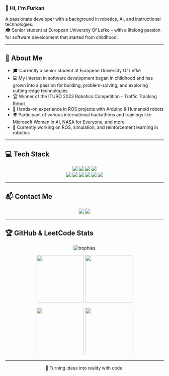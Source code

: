 ### 👋 Hi, I'm Furkan  

A passionate developer with a background in robotics, AI, and instructional technologies.  
🎓 Senior student at European University Of Lefke – with a lifelong passion for software development that started from childhood.  

---

## 📌 About Me
- 🎓 Currently a senior student at European University Of Lefke  
- 💻 My interest in software development began in childhood and has grown into a passion for building, problem-solving, and exploring cutting-edge technologies  
- 🏆 Winner of the ITURO 2023 Robotics Competition - Traffic Tracking Robot  
- 🤖 Hands-on experience in ROS projects with Arduino & Humanoid robots  
- 🌍 Participant of various international hackathons and trainings like Microsoft Women in AI, NASA for Everyone, and more  
- 🔬 Currently working on ROS, simulation, and reinforcement learning in robotics  

---

## 💻 Tech Stack  

<p align="center">
  
  <!-- Languages -->
  <img src="https://img.shields.io/badge/Python-3776AB?style=for-the-badge&logo=python&logoColor=white"/>
  <img src="https://img.shields.io/badge/C++-00599C?style=for-the-badge&logo=cplusplus&logoColor=white"/>
  <img src="https://img.shields.io/badge/Java-007396?style=for-the-badge&logo=java&logoColor=white"/>
  <img src="https://img.shields.io/badge/Kotlin-0095D5?style=for-the-badge&logo=kotlin&logoColor=white"/>
  
  <br/>
  
  <!-- Tools -->
  <img src="https://img.shields.io/badge/React-20232A?style=for-the-badge&logo=react&logoColor=61DAFB"/>
  <img src="https://img.shields.io/badge/n8n-FF6D70?style=for-the-badge&logo=n8n&logoColor=white"/>
  <img src="https://img.shields.io/badge/ROS-22314E?style=for-the-badge&logo=ros&logoColor=white"/>
  <img src="https://img.shields.io/badge/Gazebo-FF6F00?style=for-the-badge&logo=ros&logoColor=white"/>
  <img src="https://img.shields.io/badge/TensorFlow-FF6F00?style=for-the-badge&logo=tensorflow&logoColor=white"/>
  <img src="https://img.shields.io/badge/PyTorch-EE4C2C?style=for-the-badge&logo=pytorch&logoColor=white"/>
  
</p>

---

## 📬 Contact Me  

<p align="center">
  <a href="https://www.linkedin.com/in/furkan-arda-y%C4%B1lmaz-dev/">
    <img src="https://img.shields.io/badge/LinkedIn-0A66C2?style=for-the-badge&logo=linkedin&logoColor=white"/>
  </a>
  <a href="mailto:furkanyilmaz.andev@gmail.com">
    <img src="https://img.shields.io/badge/Gmail-D14836?style=for-the-badge&logo=gmail&logoColor=white"/>
  </a>
</p>

---

## 🏆 GitHub & LeetCode Stats  

<p align="center">
  <img src="https://github-profile-trophy.vercel.app/?username=KULLANICIADIN&theme=darkhub&no-frame=false&no-bg=false&margin-w=4" alt="trophies" />
</p>

<p align="center">
  <img src="https://github-readme-stats.vercel.app/api?username=KULLANICIADIN&theme=radical&hide_border=false&include_all_commits=true&count_private=true" height="150"/>
  <img src="https://github-readme-streak-stats.herokuapp.com/?user=KULLANICIADIN&theme=radical&hide_border=false" height="150"/>
</p>

<p align="center">
  <img src="https://github-readme-stats.vercel.app/api/top-langs/?username=KULLANICIADIN&theme=radical&hide_border=false&layout=compact" height="150"/>
  <img src="https://leetcard.jacoblin.cool/user4150x?theme=dark&font=Karma&ext=heatmap" height="150"/>
</p>

---

<p align="center">
 🚀 Turning ideas into reality with code.
</p>
